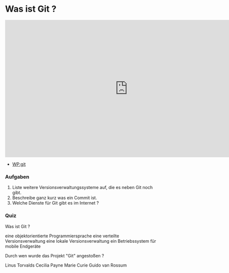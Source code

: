 # Was ist Git ?

<iframe width="800" height="450" src="https://www.youtube-nocookie.com/embed/lVzEQQQGhxI?showinfo=0" frameborder="0" allowfullscreen></iframe>

* [WP:git](http://de.wikipedia.org/wiki/Git)

### Aufgaben

1. Liste weitere Versionsverwaltungssysteme auf, die es neben Git noch gibt.
2. Beschreibe ganz kurz was ein Commit ist.
3. Welche Dienste für Git gibt es im Internet ?

### Quiz

<quiz name="">
    <question>
        <p>Was ist Git ?</p>
        <answer>eine objektorientierte Programmiersprache</answer>
        <answer correct>eine verteilte Versionsverwaltung</answer>
        <answer>eine lokale Versionsverwaltung</answer>
        <answer>ein Betriebssystem für mobile Endgeräte</answer>
    </question>
    <question>
        <p>Durch wen wurde das Projekt "Git" angestoßen ?</p>
        <answer correct>Linus Torvalds</answer>
        <answer>Cecilia Payne</answer>
        <answer>Marie Curie</answer>
        <answer>Guido van Rossum</answer>
    </question>
</quiz>


